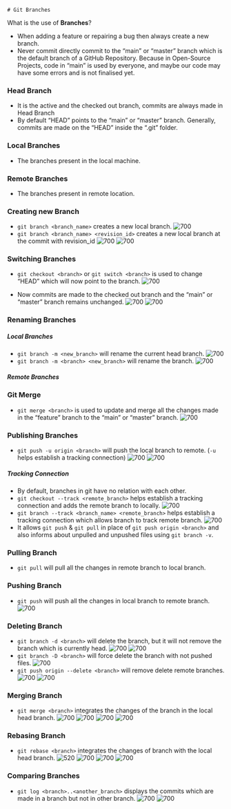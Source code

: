 	# Git Branches
What is the use of __Branches__?

- When adding a feature or repairing a bug then always create a new branch.
- Never commit directly commit to the “main” or “master” branch which is the default branch of a GitHub Repository. Because in Open-Source Projects, code in “main” is used by everyone, and maybe our code may have some errors and is not finalised yet.

### Head Branch
- It is the active and the checked out branch, commits are always made in Head Branch
- By default “HEAD” points to the “main” or “master” branch. Generally, commits are made on the “HEAD” inside the “.git” folder.

### Local Branches
- The branches present in the local machine.

### Remote Branches
- The branches present in remote location.

### Creating new Branch
- `git branch <branch_name>` creates a new local branch.
![700](/images/gitbranch.png)
- `git branch <branch_name> <revision_id>` creates a new local branch at the commit with revision_id
  ![700](/images/gitbranch2.png)
  ![700](/images/gitbranch3.png)

### Switching Branches
- `git checkout <branch>` or `git switch <branch>` is used to change “HEAD” which will now point to the branch.
![700](/images/gitcheckout.png)

- Now commits are made to the checked out branch and the “main” or “master” branch remains unchanged.
![700](/images/gitswitching.png)
![700](/images/gitswitching2.png)

### Renaming Branches
##### Local Branches
- `git branch -m <new_branch>` will rename the current head branch.
  ![700](/images/gitbranch-m.png)
- `git branch -m <branch> <new_branch>` will rename the branch.
  ![700](/images/gitbranch-m2.png)

##### Remote Branches
### Git Merge
- `git merge <branch>` is used to update and merge all the changes made in the “feature” branch to the “main” or “master” branch.
![700](/images/gitmergeremote.png)

### Publishing Branches
- `git push -u origin <branch>` will push the local branch to remote.
  (`-u` helps establish a tracking connection)
  ![700](/images/gitpush-uorigin.png)
  ![700](/images/gitpush-uorigin2.png)
##### Tracking Connection
- By default, branches in git have no relation with each other. 
- `git checkout --track <remote_branch>` helps establish a tracking connection and adds the remote branch to locally.
  ![700](/images/gitcheckout--track.png)
- `git branch --track <branch_name> <remote_branch>` helps establish a tracking connection which allows branch to track remote branch.
  ![700](/images/gitbranch--track.png)
- It allows `git push` & `git pull` in place of `git push origin <branch>` and  also informs about unpulled and unpushed files using `git branch -v`.

### Pulling Branch
- `git pull` will pull all the changes in remote branch to local branch.

### Pushing Branch
- `git push` will push all the changes in local branch to remote branch.
  ![700](/images/gitpush2.png)

### Deleting Branch
- `git branch -d <branch>` will delete the branch, but it will not remove the branch which is currently head.
  ![700](/images/gitbranch-d.png)
  ![700](/images/gitbranch-d2.png)
- `git branch -D <branch>` will force delete the branch with not pushed files.
  ![700](/images/gitbranch-D1.png)
- `git push origin --delete <branch>` will remove delete remote branches.
  ![700](/images/deleteremotebranch.png)
  ![700](/images/gitpushorigin--delete.png)

### Merging Branch
- `git merge <branch>` integrates the changes of the branch in the local head branch.
  ![700](/images/merge.png)
  ![700](/images/mergebranch1.png)
  ![700](/images/gitmerge.png)
  ![700](/images/mergebranch2.png)

### Rebasing Branch
- `git rebase <branch>` integrates the changes of branch with the local head branch.
  ![520](/images/rebase.png)
  ![700](/images/rebasebranch1.png)
  ![700](/images/gitrebase.png)
  ![700](/images/rebasebranch2.png)

### Comparing Branches
- `git log <branch>..<another_branch>` displays the commits which are made in a branch but not in other branch.
  ![700](/images/comparingbranches.png)
  ![700](/images/gitlogbranch.png)
